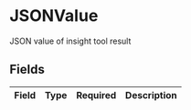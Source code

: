 # JSONValue

JSON value of insight tool result


## Fields

| Field       | Type        | Required    | Description |
| ----------- | ----------- | ----------- | ----------- |